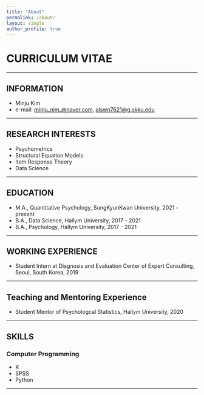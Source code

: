 ```yaml
---
title: "About"
permalink: /about/
layout: single
author_profile: true
---
```


# CURRICULUM VITAE

-----

## INFORMATION
* Minju Kim
* e-mail: minju_nim_@naver.com, alswn7621@g.skku.edu

-----

## RESEARCH INTERESTS
* Psychometrics
* Structural Equation Models
* Item Response Theory
* Data Science

-----

## EDUCATION
* M.A., Quantitative Psychology, SungKyunKwan University, 2021 - present
* B.A., Data Science, Hallym University, 2017 - 2021
* B.A., Psychology, Hallym University, 2017 - 2021

-----

## WORKING EXPERIENCE 
* Student Intern at Diagnosis and Evaluation Center of Expert Consulting, Seoul, South Korea, 2019

-----

## Teaching and Mentoring Experience
* Student Mentor of Psychologcal Statistics, Hallym University, 2020

-----

## SKILLS
### Computer Programming
* R
* SPSS
* Python

-----

